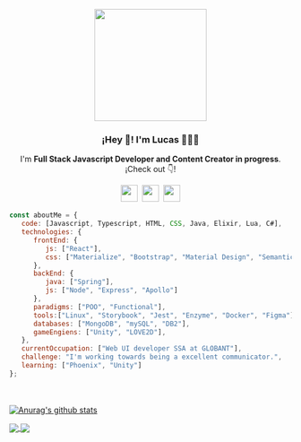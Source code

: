 <p align="center" width="300">
   <img align="center" width="200" src="https://user-images.githubusercontent.com/60331479/198042170-99aa9078-e98c-49f6-af90-bf4d23964bb3.png" />
   <h3 align="center">¡Hey 👋! I'm Lucas 👨🏻‍💻</h3>
</p>
<p align="center">I'm <strong>Full Stack Javascript Developer and Content Creator in progress</strong>.<br />¡Check out 👇!</p>
<p align='center'>
<a href="https://www.instagram.com/dreadfulcrazy/"><img height="30" src="https://img.icons8.com/color/48/000000/instagram-new--v1.png"></a>&nbsp;
<a href="https://www.linkedin.com/in/lucas-ospina-b42a49119/"><img height="30" src="https://img.icons8.com/color/48/000000/linkedin.png"></a>&nbsp;
 <a href="https://www.youtube.com/channel/UCgyd5zWh-6wt3Vj4KibS-oA"><img height="30" src="https://img.icons8.com/color/48/000000/youtube-play.png"></a>
</p>


```javascript
const aboutMe = {
   code: [Javascript, Typescript, HTML, CSS, Java, Elixir, Lua, C#],
   technologies: {
      frontEnd: {
         js: ["React"],
         css: ["Materialize", "Bootstrap", "Material Design", "Semantic UI"]
      },
      backEnd: {
         java: ["Spring"],
         js: ["Node", "Express", "Apollo"]
      },
      paradigms: ["POO", "Functional"],
      tools:["Linux", "Storybook", "Jest", "Enzyme", "Docker", "Figma"],
      databases: ["MongoDB", "mySQL", "DB2"],
      gameEngiens: ["Unity", "LOVE2D"],
   },
   currentOccupation: ["Web UI developer SSA at GLOBANT"],
   challenge: "I'm working towards being a excellent communicator.",
   learning: ["Phoenix", "Unity"]
};
```
</br></br>
<a href="https://github.com/Dread-Code">
  <img align="center" src="https://github-readme-stats.anuraghazra1.vercel.app/api?username=Dread-Code&hide=contribs,prs&show_icons=true&include_all_commits=true&theme=material-palenight" alt="Anurag's github stats" />
</a>
<a href="https://github.com/Dread-Code">
  <!-- Change the `github-readme-stats.anuraghazra1.vercel.app` to `github-readme-stats.vercel.app`  -->
  <img align="center" src="https://github-readme-stats.anuraghazra1.vercel.app/api/top-langs/?username=Dread-Code&layout=compact&theme=material-palenight" />
</a> 
<a href="https://github.com/Dread-Code/Instaclone">
  <!-- Change the `github-readme-stats.anuraghazra1.vercel.app` to `github-readme-stats.vercel.app`  -->
  <img align="center" src="https://github-readme-stats.anuraghazra1.vercel.app/api/pin/?username=Dread-Code&repo=Instaclone&theme=material-palenight" />
</a>

